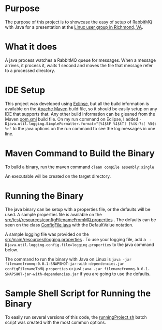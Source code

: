 # Purpose

The purpose of this project is to showcase the easy of setup of [RabbitMQ](https://www.rabbitmq.com/) with Java for a presentation at the [Linux user group in Richmond, VA](https://www.meetup.com/RVALUG/). 

 

# What it does

A java process watches a RabbitMQ queue for messages.  When a message arrives, it process it, waits 1 second and moves
the file that message refer to a processed directory.



# IDE Setup

This project was developed using [Eclipse](https://www.eclipse.org/), but all the build information is available on the [Apache Maven](https://maven.apache.org/) build file, so it should be easily setup on any IDE that supports that.  Any other build information can be gleaned from the Maven [pom.xml](./pom.xml) build file.  On my run command on Eclipse, I added `-Djava.util.logging.SimpleFormatter.format="[%1$tF %1$tT] [%4$-7s] %5$s %n"` to the java options on the run command to see the log messages in one line.

 
# Maven Command to Build the Binary

To build a binary, run the maven command `clean compile assembly:single`

An executable will be created on the target directory.


# Running the Binary

The java binary can be setup with a properties file, or the defaults will be used.  A sample properties file is available on the [src/test/resources/configFilenameFromMQ.properties](./src/test/resources/configFilenameFroMQ.properties) . The defaults can be seen on the class [ConfigFile.java](./src/main/java/com/github/pizzacodr/filenamefrommq/ConfigFile.java) with the DefaultValue notation.

A sample logging file was provided on the [src/main/resources/logging.properties](./src/main/resources/logging.properties) .  To use your logging file, add a ` -Djava.util.logging.config.file=logging.properties` to the java command below.

The command to run the binary with Java on Linux is `java -jar filenamefrommq-0.0.1-SNAPSHOT-jar-with-dependencies.jar configFilenameToMQ.properties` or just `java -jar filenamefrommq-0.0.1-SNAPSHOT-jar-with-dependencies.jar` if you are going to use the defaults.

# Sample Shell Script for Running the Binary

To easily run several versions of this code, the [runningProject.sh](./src/test/resources/runningProject.sh) batch script was created with the most common options.
